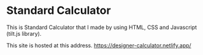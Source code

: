 # Standard Calculator
This is Standard Calculator that I made by using HTML, CSS and Javascript (tilt.js library).

This site is hosted at this address.
https://designer-calculator.netlify.app/
